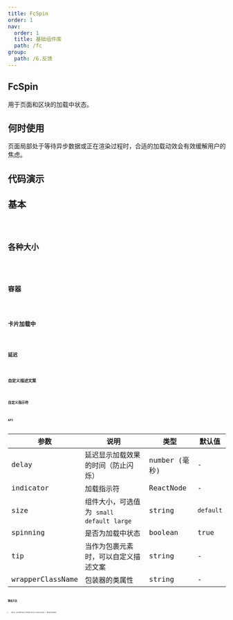 ```yaml
---
title: FcSpin
order: 1
nav:
  order: 1
  title: 基础组件库
  path: /fc
group:
  path: /6.反馈
---
```


## FcSpin 

用于页面和区块的加载中状态。

## 何时使用
页面局部处于等待异步数据或正在渲染过程时，合适的加载动效会有效缓解用户的焦虑。

## 代码演示

## 基本
<code src="./demo/base01.tsx" />

## 各种大小
<code src="./demo/base02.tsx" />

## 容器
<code src="./demo/base03.tsx" />

## 卡片加载中
<code src="./demo/base04.tsx" />

## 延迟
<code src="./demo/base05.tsx" />

## 自定义描述文案
<code src="./demo/base06.tsx" />

## 自定义指示符
<code src="./demo/base07.tsx" />

## API

| 参数 | 说明 | 类型 | 默认值 |
| --- | --- | --- | --- |
| delay | 延迟显示加载效果的时间（防止闪烁） | number (毫秒) | - |
| indicator | 加载指示符 | ReactNode | - |
| size | 组件大小，可选值为 `small` `default` `large` | string | `default` |
| spinning | 是否为加载中状态 | boolean | true |
| tip | 当作为包裹元素时，可以自定义描述文案 | string | - |
| wrapperClassName | 包装器的类属性 | string | - |

### 静态方法

- `Spin.setDefaultIndicator(indicator: ReactNode)`
